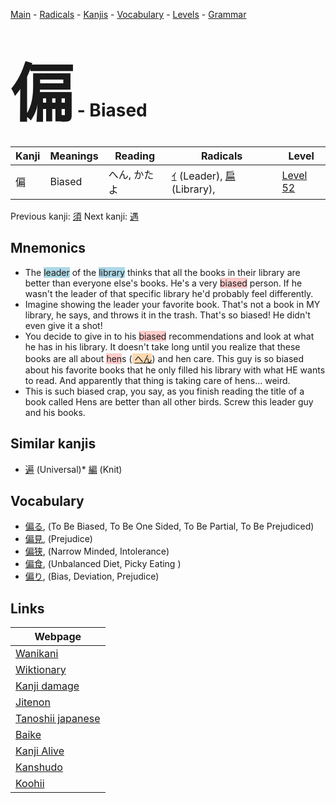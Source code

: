 <style> bigfont {font-size: 100px}</style>
[Main](../index.md) -
[Radicals](../radicals.md) -
[Kanjis](../kanjis.md) -
[Vocabulary](../vocabulary.md) -
[Levels](../levels.md) -
[Grammar](../grammar.md)
# <bigfont> 偏</bigfont> - Biased 

| Kanji | Meanings | Reading | Radicals | Level |
| --- | --- | --- | --- | --- |
| 偏 | Biased | へん, かたよ | [ｲ](../radicals/ｲ.md) (Leader), [扁](../radicals/扁.md) (Library),  | [Level 52](../levels/wk_level52.md) |

Previous kanji: [須](須.md) Next kanji: [遇](遇.md) 

## Mnemonics
 * The <span style="background-color:#ADD8E6"> leader</span> of the <span style="background-color:#ADD8E6"> library</span> thinks that all the books in their library are better than everyone else's books. He's a very <span style="background-color:#ffcccb"> biased</span> person. If he wasn't the leader of that specific library he'd probably feel differently.
* Imagine showing the leader your favorite book. That's not a book in MY library, he says, and throws it in the trash. That's so biased! He didn't even give it a shot!
* You decide to give in to his <span style="background-color:#ffcccb"> biased</span> recommendations and look at what he has in his library. It doesn't take long until you realize that these books are all about <span style="background-color:#ffcccb"> hen</span>s (<span style="background-color:#fed8b1"> [へん](https://jisho.org/search/へん)</span>) and hen care. This guy is so biased about his favorite books that he only filled his library with what HE wants to read. And apparently that thing is taking care of hens... weird.
* This is such biased crap, you say, as you finish reading the title of a book called Hens are better than all other birds. Screw this leader guy and his books.


## Similar kanjis
 * [遍](遍.md) (Universal)* [編](編.md) (Knit)


## Vocabulary
 * [偏る](../vocabulary/偏.md), (To Be Biased, To Be One Sided, To Be Partial, To Be Prejudiced)
* [偏見](../vocabulary/偏.md), (Prejudice)
* [偏狭](../vocabulary/偏.md), (Narrow Minded, Intolerance)
* [偏食](../vocabulary/偏.md), (Unbalanced Diet, Picky Eating )
* [偏り](../vocabulary/偏.md), (Bias, Deviation, Prejudice)



## Links 

| Webpage |
| --- |
| [Wanikani          ](https://www.wanikani.com/kanji/偏) |
| [Wiktionary        ](https://en.wiktionary.org/wiki/偏) |
| [Kanji damage      ](http://www.kanjidamage.com/kanji/search?utf8=✓&q=偏) |
| [Jitenon           ](https://jitenon.com/kanji/偏) |
| [Tanoshii japanese ](https://www.tanoshiijapanese.com/dictionary/kanji.cfm?k=偏) |
| [Baike             ](https://baike.baidu.com/item/偏) |
| [Kanji Alive       ](https://app.kanjialive.com/偏) |
| [Kanshudo          ](https://www.kanshudo.com/searchmn?q=偏) |
| [Koohii            ](https://kanji.koohii.com/study/kanji/偏) |
